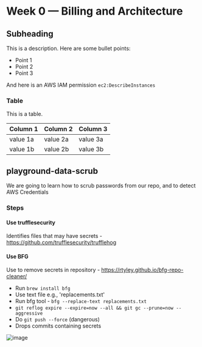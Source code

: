 # Week 0 — Billing and Architecture

## Subheading

This is a description. Here are some bullet points:

- Point 1
- Point 2
- Point 3

And here is an AWS IAM permission `ec2:DescribeInstances`

### Table

This is a table.

| Column 1 | Column 2 | Column 3 |
| --- | --- | --- |
| value 1a | value 2a | value 3a |
| value 1b | value 2b | value 3b |

## playground-data-scrub

We are going to learn how to scrub passwords from our repo, and to detect AWS Credentials

### Steps

#### Use trufflesecurity

Identifies files that may have secrets - https://github.com/trufflesecurity/trufflehog

#### Use BFG

Use to remove secrets in repository - https://rtyley.github.io/bfg-repo-cleaner/

- Run `brew install bfg`
- Use text file e.g., 'replacements.txt'
- Run bfg tool - `bfg --replace-text replacements.txt`
- `git reflog expire --expire=now --all && git gc --prune=now --aggressive`
- Do `git push --force` (dangerous)
- Drops commits containing secrets

![image](https://github.com/nia-vf/aws-bootcamp-cruddur-2023/assets/102545622/8ecc47de-63af-41ef-a0c5-130650af6cf1)

